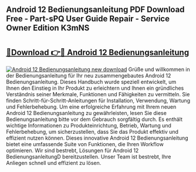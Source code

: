 ## Android 12 Bedienungsanleitung PDF Download Free - Part-sPQ User Guide Repair - Service Owner Edition K3mNS

# <h2><a href="http://df4bbv5.blite.top/?on=Android+12+Bedienungsanleitung">🔗Download 👉🔴 Android 12 Bedienungsanleitung</a></h2>

[![Android 12 Bedienungsanleitung new download](https://i.imgur.com/lujVjoI.png)](http://df4bbv5.blite.top/?on=Android+12+Bedienungsanleitung)
Grüße und willkommen in der Bedienungsanleitung für Ihr neu zusammengebautes Android 12 Bedienungsanleitung. Dieses Handbuch wurde speziell entwickelt, um Ihnen den Einstieg in Ihr Produkt zu erleichtern und Ihnen ein gründliches Verständnis seiner Merkmale, Funktionen und Fähigkeiten zu vermitteln. Sie finden Schritt-für-Schritt-Anleitungen für Installation, Verwendung, Wartung und Fehlerbehebung. Um eine erfolgreiche Erfahrung mit Ihrem neuen Android 12 Bedienungsanleitung zu gewährleisten, lesen Sie diese Bedienungsanleitung bitte vor dem Gebrauch sorgfältig durch. Es enthält wichtige Informationen zu Produkteinrichtung, Betrieb, Wartung und Fehlerbehebung, um sicherzustellen, dass Sie das Produkt effektiv und effizient nutzen können. Dieses innovative Android 12 Bedienungsanleitung bietet eine umfassende Suite von Funktionen, die Ihren Workflow optimieren. Wir sind bestrebt, Lösungen für Android 12 BedienungsanleitungD bereitzustellen. Unser Team ist bestrebt, Ihre Anliegen schnell und effizient zu lösen.
